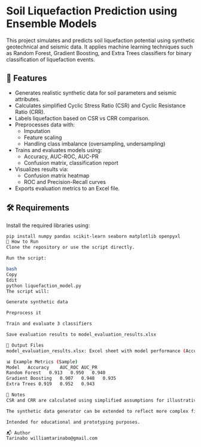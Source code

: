 # Soil Liquefaction Prediction using Ensemble Models

This project simulates and predicts soil liquefaction potential using synthetic geotechnical and seismic data. It applies machine learning techniques such as Random Forest, Gradient Boosting, and Extra Trees classifiers for binary classification of liquefaction events.

## 📌 Features

- Generates realistic synthetic data for soil parameters and seismic attributes.
- Calculates simplified Cyclic Stress Ratio (CSR) and Cyclic Resistance Ratio (CRR).
- Labels liquefaction based on CSR vs CRR comparison.
- Preprocesses data with:
  - Imputation
  - Feature scaling
  - Handling class imbalance (oversampling, undersampling)
- Trains and evaluates models using:
  - Accuracy, AUC-ROC, AUC-PR
  - Confusion matrix, classification report
- Visualizes results via:
  - Confusion matrix heatmap
  - ROC and Precision-Recall curves
- Exports evaluation metrics to an Excel file.

## 🛠️ Requirements

Install the required libraries using:

```bash
pip install numpy pandas scikit-learn seaborn matplotlib openpyxl
🚀 How to Run
Clone the repository or use the script directly.

Run the script:

bash
Copy
Edit
python liquefaction_model.py
The script will:

Generate synthetic data

Preprocess it

Train and evaluate 3 classifiers

Save evaluation results to model_evaluation_results.xlsx

📁 Output Files
model_evaluation_results.xlsx: Excel sheet with model performance (Accuracy, AUC-ROC, AUC-PR)

📊 Example Metrics (Sample)
Model	Accuracy	AUC_ROC	AUC_PR
Random Forest	0.913	0.950	0.940
Gradient Boosting	0.907	0.948	0.935
Extra Trees	0.919	0.952	0.943

🧠 Notes
CSR and CRR are calculated using simplified assumptions for illustrative purposes.

The synthetic data generator can be extended to reflect more complex field behavior.

Intended for educational and prototyping purposes.

📬 Author
Tarinabo williamtarinabo@gmail.com
